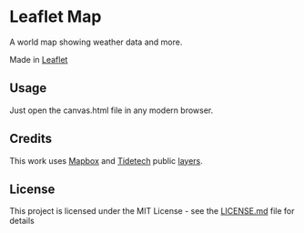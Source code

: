 # Leaflet Map
A world map showing weather data and more.

Made in [Leaflet](http://leafletjs.com)

## Usage

Just open the canvas.html file in any modern browser.

## Credits

This work uses [Mapbox](https://www.mapbox.com) and [Tidetech](https://www.tidetech.org) public [layers](http://wms.tidetech.org/geoserver/web/wicket/bookmarkable/org.geoserver.web.demo.MapPreviewPage?1).

## License

This project is licensed under the MIT License - see the [LICENSE.md](LICENSE.md) file for details
